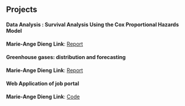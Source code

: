 ## Projects

####   Data Analysis : Survival Analysis Using the Cox Proportional Hazards Model 
**Marie-Ange Dieng**
**Link**: [Report](cox.pdf)

#### Greenhouse gases: distribution and forecasting  
**Marie-Ange Dieng**
**Link**: [Report](ghg.pdf)


#### Web Application of job portal 
**Marie-Ange Dieng**
**Link**: [Code](https://github.com/marieangedieng/jobFinder)

